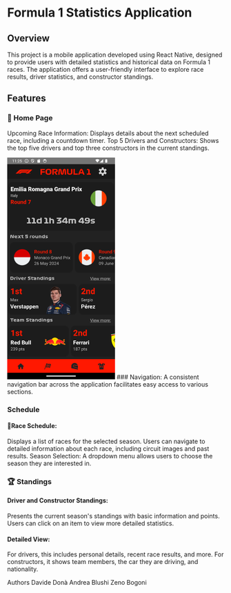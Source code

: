 # Formula 1 Statistics Application

## Overview
This project is a mobile application developed using React Native, designed to provide users with detailed statistics and historical data on Formula 1 races. The application offers a user-friendly interface to explore race results, driver statistics, and constructor standings.

## Features
### 🏁 Home Page
Upcoming Race Information: Displays details about the next scheduled race, including a countdown timer.
Top 5 Drivers and Constructors: Shows the top five drivers and top three constructors in the current standings.

<img src="/f1App/img/homePageDark.png" width="250">
### Navigation: A consistent navigation bar across the application facilitates easy access to various sections.

### Schedule
#### 📅Race Schedule: 
Displays a list of races for the selected season. Users can navigate to detailed information about each race, including circuit images and past results.
Season Selection: A dropdown menu allows users to choose the season they are interested in.

### 🏆 Standings
#### Driver and Constructor Standings: 
Presents the current season's standings with basic information and points. Users can click on an item to view more detailed statistics.
#### Detailed View: 
For drivers, this includes personal details, recent race results, and more. For constructors, it shows team members, the car they are driving, and nationality.

Authors
Davide Donà
Andrea Blushi
Zeno Bogoni
